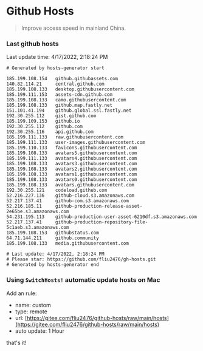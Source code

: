 # Github Hosts

> Improve access speed in mainland China.

### Last github hosts

Last update time: 4/17/2022, 2:18:24 PM

```base
# Generated by hosts-generator start 

185.199.108.154   github.githubassets.com
140.82.114.21     central.github.com
185.199.108.133   desktop.githubusercontent.com
185.199.111.153   assets-cdn.github.com
185.199.108.133   camo.githubusercontent.com
185.199.108.133   github.map.fastly.net
151.101.41.194    github.global.ssl.fastly.net
192.30.255.112    gist.github.com
185.199.109.153   github.io
192.30.255.112    github.com
192.30.255.116    api.github.com
185.199.111.133   raw.githubusercontent.com
185.199.111.133   user-images.githubusercontent.com
185.199.110.133   favicons.githubusercontent.com
185.199.108.133   avatars5.githubusercontent.com
185.199.111.133   avatars4.githubusercontent.com
185.199.108.133   avatars3.githubusercontent.com
185.199.108.133   avatars2.githubusercontent.com
185.199.108.133   avatars1.githubusercontent.com
185.199.108.133   avatars0.githubusercontent.com
185.199.108.133   avatars.githubusercontent.com
192.30.255.121    codeload.github.com
52.216.227.136    github-cloud.s3.amazonaws.com
52.217.137.41     github-com.s3.amazonaws.com
52.216.185.11     github-production-release-asset-2e65be.s3.amazonaws.com
54.231.195.113    github-production-user-asset-6210df.s3.amazonaws.com
52.217.137.41     github-production-repository-file-5c1aeb.s3.amazonaws.com
185.199.108.153   githubstatus.com
64.71.144.211     github.community
185.199.108.133   media.githubusercontent.com

# Last update: 4/17/2022, 2:18:24 PM
# Please star: https://github.com/fliu2476/gh-hosts.git
# Generated by hosts-generator end
```

### Using `SwitchHosts!` automatic update hosts on Mac
Add an rule:
- name: custom
- type: remote
- url: [https://gitee.com/fliu2476/github-hosts/raw/main/hosts](https://gitee.com/fliu2476/github-hosts/raw/main/hosts)
- auto update: 1 Hour

that's it!

